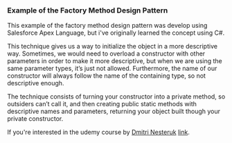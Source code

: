 ### Example of the Factory Method Design Pattern

This example of the factory method design pattern was develop using Salesforce Apex Language, but i've originally learned the concept using C#.

This technique gives us a way to initialize the object in a more descriptive way. Sometimes, we would need to overload a constructor with other parameters in order to make it more descriptive, but when we are using the same parameter types, it’s just not allowed. Furthermore, the name of our constructor will always follow the name of the containing type, so not descriptive enough.

The technique consists of turning your constructor into a private method, so outsiders can’t call it, and then creating public static methods with descriptive names and parameters, returning your object built though your private constructor.

If you're interested in the udemy course by [Dmitri Nesteruk](https://www.udemy.com/user/dmitrinesteruk/) [link](https://www.udemy.com/course/design-patterns-csharp-dotnet).
